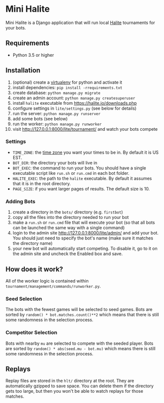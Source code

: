 # Mini Halite

Mini Halite is a Django application that will run local [Halite](http://halite.io/) tournaments for your bots.

## Requirements

 - Python 3.5 or higher

## Installation

1. (optional) create a [virtualenv](https://docs.python.org/3/library/venv.html) for python and activate it
2. install dependencies: `pip install -rrequirements.txt`
3. create database: `python manage.py migrate`
4. create an admin account: `python manage.py createsuperuser`
5. install `halite` executable from https://halite.io/downloads.php
6. configure settings in `lite/settings.py` (see below for details)
7. run the server: `python manage.py runserver`
8. add some bots (see below)
9. run the worker: `python manage.py runworker`
10. visit http://127.0.0.1:8000/lite/tournament/ and watch your bots compete

### Settings

 - `TIME_ZONE`: the [time zone](https://en.wikipedia.org/wiki/List_of_tz_database_time_zones) you want your times to be in. By default it is US EST.
 - `BOT_DIR`: the directory your bots will live in
 - `BOT_EXEC`: the command to run your bots. You should have a single executable script like `run.sh` or `run.cmd` in each bot folder.
 - `HALITE_EXEC`: the path to the `halite` executable. By default it assumes that it is in the root directory.
 - `PAGE_SIZE`: if you want larger pages of results. The default size is 10.

### Adding Bots

1. create a directory in the `bots/` directory (e.g. `firstbot`)
2. copy all the files into the directory needed to run your bot
3. make a `run.sh` or `run.cmd` file that will execute your bot (so that all bots can be launched the same way with a single command)
4. login to the admin site http://127.0.0.1:8000/lite/admin/ and add your bot. You should just need to specify the bot's name (make sure it matches the directory name)
5. your new bot will automatically start competing. To disable it, go to it on the admin site and uncheck the Enabled box and save.

## How does it work?

All of the worker logic is contained within `tournament/management/commands/runworker.py`.

### Seed Selection

The bots with the fewest games will be selected to seed games. Bots are sorted by `random() * bot.matches.count()**2` which means that there is still
some randomness in the selection process.

### Competitor Selection

Bots with nearby `mu` are selected to compete with the seeded player. Bots are sorted by `random() * abs(seed.mu - bot.mu)` which means there is still
some randomness in the selection process.

## Replays

Replay files are stored in the `hlt/` directory at the root. They are automatically gzipped to save space. You can delete them if the
directory gets too large, but then you won't be able to watch replays for those matches.

